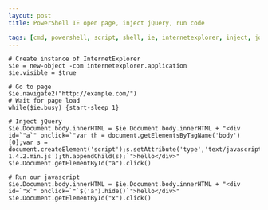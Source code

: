 ```yaml
---
layout: post
title: PowerShell IE open page, inject jQuery, run code

tags: [cmd, powershell, script, shell, ie, internetexplorer, inject, jquery, com, navigate2]
---
```


    # Create instance of InternetExplorer
    $ie = new-object -com internetexplorer.application
    $ie.visible = $true

    # Go to page
    $ie.navigate2("http://example.com/")
    # Wait for page load
    while($ie.busy) {start-sleep 1}

    # Inject jQuery
    $ie.Document.body.innerHTML = $ie.Document.body.innerHTML + "<div id=`"a`" onclick=`"var th = document.getElementsByTagName('body')[0];var s = document.createElement('script');s.setAttribute('type','text/javascript');s.setAttribute('src','http://code.jquery.com/jquery-1.4.2.min.js');th.appendChild(s);`">hello</div>"
    $ie.Document.getElementById("a").click()

    # Run our javascript
    $ie.Document.body.innerHTML = $ie.Document.body.innerHTML + "<div id=`"x`" onclick=`"`$('a').hide()`">hello</div>"
    $ie.Document.getElementById("x").click()
